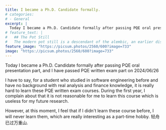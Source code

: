 ```yaml
---
title: I became a Ph.D. Candidate formally.
# categories:
# - General
excerpt: |
  Today I became a Ph.D. Candidate formally after passing PQE oral presentation part, and I have passed PQE written exam part on 2024/06/26
# feature_text: |
#   ## The Pot Still
#   The modern pot still is a descendant of the alembic, an earlier distillation device
feature_image: "https://picsum.photos/2560/600?image=733"
image: "https://picsum.photos/2560/600?image=733"
---
```

Today I became a Ph.D. Candidate formally after passing PQE oral presentation part, and I have passed PQE written exam part on 2024/06/26

I have to say, for a student who studied in software engineering before and have no background with real analysis and finance knowledge, it is really hard to learn these PQE written exam courses. During the first year, I complain about that it is not reasonable for me to learn this course which is useless for my future research.

However, at this moment, I feel that if I didn't learn these course before, I will never learn them, which are really interesting as a part-time hobby. 轻舟已过万重山.
